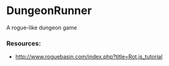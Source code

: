 # DungeonRunner
A rogue-like dungeon game

### Resources:
  * http://www.roguebasin.com/index.php?title=Rot.js_tutorial
  
